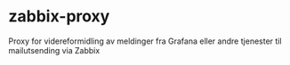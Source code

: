 # zabbix-proxy
Proxy for videreformidling av meldinger fra Grafana eller andre tjenester til mailutsending via Zabbix
